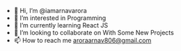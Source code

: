 - 👋 Hi, I’m @iamarnavarora
- 👀 I’m interested in Programming 
- 🌱 I’m currently learning React JS 
- 💞️ I’m looking to collaborate on With Some New Projects 
- 📫 How to reach me aroraarnav806@gmail.com

<!---
iamarnavarora/iamarnavarora is a ✨ special ✨ repository because its `README.md` (this file) appears on your GitHub profile.
You can click the Preview link to take a look at your changes.
--->
